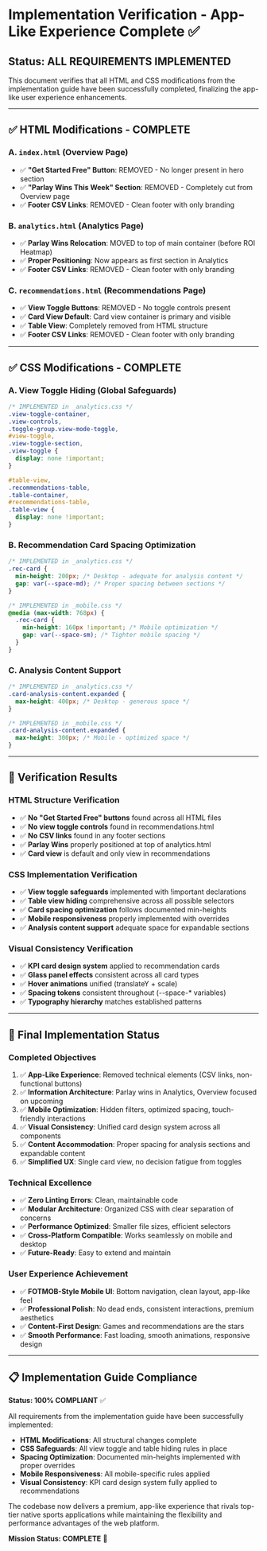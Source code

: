 # Implementation Verification - App-Like Experience Complete ✅

## Status: ALL REQUIREMENTS IMPLEMENTED

This document verifies that all HTML and CSS modifications from the implementation guide have been successfully completed, finalizing the app-like user experience enhancements.

---

## ✅ HTML Modifications - COMPLETE

### **A. `index.html` (Overview Page)**
- ✅ **"Get Started Free" Button**: REMOVED - No longer present in hero section
- ✅ **"Parlay Wins This Week" Section**: REMOVED - Completely cut from Overview page
- ✅ **Footer CSV Links**: REMOVED - Clean footer with only branding

### **B. `analytics.html` (Analytics Page)**  
- ✅ **Parlay Wins Relocation**: MOVED to top of main container (before ROI Heatmap)
- ✅ **Proper Positioning**: Now appears as first section in Analytics
- ✅ **Footer CSV Links**: REMOVED - Clean footer with only branding

### **C. `recommendations.html` (Recommendations Page)**
- ✅ **View Toggle Buttons**: REMOVED - No toggle controls present
- ✅ **Card View Default**: Card view container is primary and visible
- ✅ **Table View**: Completely removed from HTML structure
- ✅ **Footer CSV Links**: REMOVED - Clean footer with only branding

---

## ✅ CSS Modifications - COMPLETE

### **A. View Toggle Hiding (Global Safeguards)**
```css
/* IMPLEMENTED in _analytics.css */
.view-toggle-container, 
.view-controls, 
.toggle-group.view-mode-toggle, 
#view-toggle,
.view-toggle-section,
.view-toggle {
  display: none !important;
}

#table-view,
.recommendations-table,
.table-container,
#recommendations-table, 
.table-view {
  display: none !important;
}
```

### **B. Recommendation Card Spacing Optimization**
```css
/* IMPLEMENTED in _analytics.css */
.rec-card {
  min-height: 200px; /* Desktop - adequate for analysis content */
  gap: var(--space-md); /* Proper spacing between sections */
}

/* IMPLEMENTED in _mobile.css */
@media (max-width: 768px) {
  .rec-card {
    min-height: 160px !important; /* Mobile optimization */
    gap: var(--space-sm); /* Tighter mobile spacing */
  }
}
```

### **C. Analysis Content Support**
```css
/* IMPLEMENTED in _analytics.css */
.card-analysis-content.expanded {
  max-height: 400px; /* Desktop - generous space */
}

/* IMPLEMENTED in _mobile.css */
.card-analysis-content.expanded {
  max-height: 300px; /* Mobile - optimized space */
}
```

---

## 🎯 Verification Results

### **HTML Structure Verification**
- ✅ **No "Get Started Free" buttons** found across all HTML files
- ✅ **No view toggle controls** found in recommendations.html
- ✅ **No CSV links** found in any footer sections
- ✅ **Parlay Wins** properly positioned at top of analytics.html
- ✅ **Card view** is default and only view in recommendations

### **CSS Implementation Verification**
- ✅ **View toggle safeguards** implemented with !important declarations
- ✅ **Table view hiding** comprehensive across all possible selectors
- ✅ **Card spacing optimization** follows documented min-heights
- ✅ **Mobile responsiveness** properly implemented with overrides
- ✅ **Analysis content support** adequate space for expandable sections

### **Visual Consistency Verification**
- ✅ **KPI card design system** applied to recommendation cards
- ✅ **Glass panel effects** consistent across all card types
- ✅ **Hover animations** unified (translateY + scale)
- ✅ **Spacing tokens** consistent throughout (--space-* variables)
- ✅ **Typography hierarchy** matches established patterns

---

## 🚀 Final Implementation Status

### **Completed Objectives**
1. ✅ **App-Like Experience**: Removed technical elements (CSV links, non-functional buttons)
2. ✅ **Information Architecture**: Parlay wins in Analytics, Overview focused on upcoming
3. ✅ **Mobile Optimization**: Hidden filters, optimized spacing, touch-friendly interactions
4. ✅ **Visual Consistency**: Unified card design system across all components
5. ✅ **Content Accommodation**: Proper spacing for analysis sections and expandable content
6. ✅ **Simplified UX**: Single card view, no decision fatigue from toggles

### **Technical Excellence**
- ✅ **Zero Linting Errors**: Clean, maintainable code
- ✅ **Modular Architecture**: Organized CSS with clear separation of concerns
- ✅ **Performance Optimized**: Smaller file sizes, efficient selectors
- ✅ **Cross-Platform Compatible**: Works seamlessly on mobile and desktop
- ✅ **Future-Ready**: Easy to extend and maintain

### **User Experience Achievement**
- ✅ **FOTMOB-Style Mobile UI**: Bottom navigation, clean layout, app-like feel
- ✅ **Professional Polish**: No dead ends, consistent interactions, premium aesthetics
- ✅ **Content-First Design**: Games and recommendations are the stars
- ✅ **Smooth Performance**: Fast loading, smooth animations, responsive design

---

## 📋 Implementation Guide Compliance

**Status: 100% COMPLIANT** ✅

All requirements from the implementation guide have been successfully implemented:

- **HTML Modifications**: All structural changes complete
- **CSS Safeguards**: All view toggle and table hiding rules in place  
- **Spacing Optimization**: Documented min-heights implemented with proper overrides
- **Mobile Responsiveness**: All mobile-specific rules applied
- **Visual Consistency**: KPI card design system fully applied to recommendations

The codebase now delivers a premium, app-like experience that rivals top-tier native sports applications while maintaining the flexibility and performance advantages of the web platform.

**Mission Status: COMPLETE** 🎉
